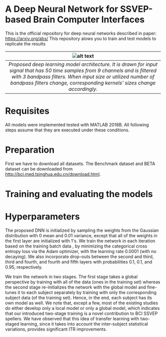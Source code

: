 # A Deep Neural Network for SSVEP-based Brain Computer Interfaces
This is the official repository for deep neural networks described in paper: https://arxiv.org/abs/ 
This repository alows you to train and test models to replicate the results

|![alt text](https://github.com/osmanberke/Deep-SSVEP-BCI/blob/main/architechture.jpeg)|
|:--:| 
|*Proposed deep learning model architecture. It is drawn for input signal that has 50 time samples from 9 channels and is filtered with 3 bandpass filters. When input size or utilized number of bandpass filters change, corresponding kernels' sizes change accordingly.*|


# Requisites

All models were implemented tested with MATLAB 2018B. All following steps assume that they are executed under these conditions.

# Preparation
First we have to download all datasets.
The Benchmark dataset and BETA dataset can be downloaded from http://bci.med.tsinghua.edu.cn/download.html.



# Training and evaluating the models

# Hyperparameters
The proposed DNN is initialized by sampling the weights from the Gaussian distribution with 0 mean and 0.01 variance, except that all of the weights in the first layer are initialized with 1's. We train the network in each iteration based on the training batch data , by minimizing the categorical cross entropy loss via the Adam optimizer, with the learning rate 0.0001 (with no decaying). We also incorporate drop-outs between the second and third, third and fourth, and fourth and fifth layers with probabilities $0.1$, $0.1$, and $0.95$, respectively. 

We train the network in two stages. The first stage takes a global perspective by training with all of the data (ones in the training set) whereas the second stage re-initializes the network with the global model and fine-tunes it to each subject separately by training with only the corresponding subject data (of the training set). Hence, in the end, each subject has its own model as well. We note that, except a few, most of the existing studies do either develop only a local model or only a global model, which indicates that our introduced two-stage training is a novel contribution to BCI SSVEP spellers. We have observed that this idea of transfer learning with two-staged learning, since it takes into account the inter-subject statistical variations, provides significant ITR improvements.
